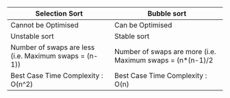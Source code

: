 | Selection Sort                                        | Bubble sort                                               |
|-------------------------------------------------------|-----------------------------------------------------------|
| Cannot be Optimised                                   | Can be Optimised                                          |
| Unstable sort                                         | Stable sort                                               |
| Number of swaps are less (i.e. Maximum swaps = (n-1)) | Number of swaps are more (i.e. Maximum swaps = (n*(n-1)/2 |
| Best Case Time Complexity : O(n^2)                    | Best Case Time Complexity : O(n)                          |